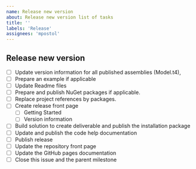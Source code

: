 ```yaml
---
name: Release new version
about: Release new version list of tasks
title: ''
labels: 'Release'
assignees: 'mpostol'
---
```


## Release new version

- [ ] Update version information for all published assemblies (Model.t4), 
- [ ] Prepare an example if applicable
- [ ] Update Readme files
- [ ] Prepare and publish NuGet packages if applicable. 
- [ ] Replace project references by packages.
- [ ] Create release front page
  - [ ] Getting Started
  - [ ] Version information
- [ ] Build solution to create deliverable and publish the installation package
- [ ] Update and publish the code help documentation
- [ ] Publish release
- [ ] Update the repository front page
- [ ] Update the GitHub pages documentation
- [ ] Close this issue and the parent milestone